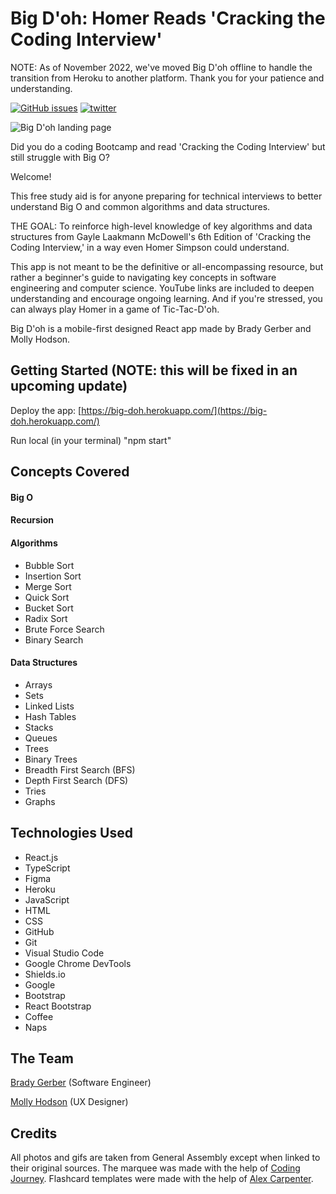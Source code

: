 # Big D'oh: Homer Reads 'Cracking the Coding Interview'

NOTE: As of November 2022, we've moved Big D'oh offline to handle the transition from Heroku to another platform. Thank you for your patience and understanding.

[![GitHub issues](https://img.shields.io/github/issues/bg-write/big-doh?style=flat-square)](https://github.com/bg-write/big-doh/issues)
[![twitter](https://img.shields.io/twitter/url?style=social&url=https%3A%2F%2Fbig-doh.herokuapp.com%2F)](https://twitter.com/intent/tweet?text=Wow:&url=https%3A%2F%2Fbig-doh.herokuapp.com%2F)

![Big D'oh landing page](https://i.imgur.com/IsMuOEV.png)

Did you do a coding Bootcamp and read 'Cracking the Coding Interview' but still struggle with Big O?

Welcome!

This free study aid is for anyone preparing for technical interviews to better understand Big O and common algorithms and data structures.

THE GOAL: To reinforce high-level knowledge of key algorithms and data structures from Gayle Laakmann McDowell's 6th Edition of 'Cracking the Coding Interview,' in a way even Homer Simpson could understand.

This app is not meant to be the definitive or all-encompassing resource, but rather a beginner's guide to navigating key concepts in software engineering and computer science. YouTube links are included to deepen understanding and encourage ongoing learning. And if you're stressed, you can always play Homer in a game of Tic-Tac-D'oh.

Big D'oh is a mobile-first designed React app made by Brady Gerber and Molly Hodson.

## Getting Started (NOTE: this will be fixed in an upcoming update)

Deploy the app: [https://big-doh.herokuapp.com/](https://big-doh.herokuapp.com/)

Run local (in your terminal) "npm start"

## Concepts Covered

#### Big O

#### Recursion

#### Algorithms

- Bubble Sort
- Insertion Sort
- Merge Sort
- Quick Sort
- Bucket Sort
- Radix Sort
- Brute Force Search
- Binary Search

#### Data Structures

- Arrays
- Sets
- Linked Lists
- Hash Tables
- Stacks
- Queues
- Trees
- Binary Trees
- Breadth First Search (BFS)
- Depth First Search (DFS)
- Tries
- Graphs

## Technologies Used

- React.js
- TypeScript
- Figma
- Heroku
- JavaScript
- HTML
- CSS
- GitHub
- Git
- Visual Studio Code
- Google Chrome DevTools
- Shields.io
- Google
- Bootstrap
- React Bootstrap
- Coffee
- Naps

## The Team

[Brady Gerber](https://github.com/bg-write) (Software Engineer)

[Molly Hodson](https://www.mollyhodson.online/) (UX Designer)

## Credits

All photos and gifs are taken from General Assembly except when linked to their original sources. The marquee was made with the help of [Coding Journey](https://www.youtube.com/watch?v=sVZX0XvEBhk). Flashcard templates were made with the help of [Alex Carpenter](https://www.youtube.com/watch?v=OmmM_a_AMNE).
